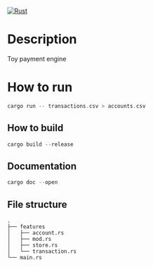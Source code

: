 [![Rust](https://github.com/Oyelowo/payment_engine/actions/workflows/check_code.yml/badge.svg?branch=master)](https://github.com/Oyelowo/payment_engine/actions/workflows/check_code.yml)

# Description 
Toy payment engine
# How to run

```rs
cargo run -- transactions.csv > accounts.csv
```

## How to build

```rs
cargo build --release
```

## Documentation
```rs
cargo doc --open
```

## File structure
```
.
├── features
│   ├── account.rs
│   ├── mod.rs
│   ├── store.rs
│   └── transaction.rs
└── main.rs
```

